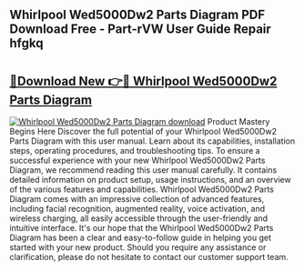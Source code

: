 ## Whirlpool Wed5000Dw2 Parts Diagram PDF Download Free - Part-rVW User Guide Repair hfgkq

# <h2><a href="http://dfmtbl.blite.top/?on=Whirlpool+Wed5000Dw2+Parts+Diagram">🔗Download New 👉🔴 Whirlpool Wed5000Dw2 Parts Diagram</a></h2>

[![Whirlpool Wed5000Dw2 Parts Diagram download](https://i.imgur.com/lujVjoI.png)](http://dfmtbl.blite.top/?on=Whirlpool+Wed5000Dw2+Parts+Diagram)
Product Mastery Begins Here Discover the full potential of your Whirlpool Wed5000Dw2 Parts Diagram with this user manual. Learn about its capabilities, installation steps, operating procedures, and troubleshooting tips. To ensure a successful experience with your new Whirlpool Wed5000Dw2 Parts Diagram, we recommend reading this user manual carefully. It contains detailed information on product setup, usage instructions, and an overview of the various features and capabilities. Whirlpool Wed5000Dw2 Parts Diagram comes with an impressive collection of advanced features, including facial recognition, augmented reality, voice activation, and wireless charging, all easily accessible through the user-friendly and intuitive interface. It's our hope that the Whirlpool Wed5000Dw2 Parts Diagram has been a clear and easy-to-follow guide in helping you get started with your new product. Should you require any assistance or clarification, please do not hesitate to contact our customer support team.
